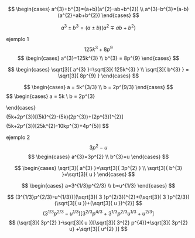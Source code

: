 $$
\begin{cases}
a^{3}+b^{3}=(a+b)(a^{2}-ab+b^{2}) \\
a^{3}-b^{3}=(a-b)(a^{2}+ab+b^{2})
\end{cases}
$$

$$
a^{3}\pm b^{3}=(a \pm b)(a^{2}\mp ab+b^{2})
$$


ejemplo 1
$$
125k^{3} + 8p^{9}
$$
$$
\begin{cases}
a^{3}=125k^{3} \\
b^{3} = 8p^{9} 
\end{cases}
$$


$$
\begin{cases}
\sqrt[3]{ a^{3} }=\sqrt[3]{ 125k^{3} } \\
\sqrt[3]{ b^{3} } = \sqrt[3]{ 8p^{9} } 
\end{cases}
$$

$$
\begin{cases}
a = 5k^{3/3} \\
b = 2p^{9/3}
\end{cases}
$$
$$
\begin{cases}
a = 5k \\
b = 2p^{3}

\end{cases}
$$
$$
(5k+2p^{3})[(5k)^{2}-(5k)(2p^{3})+(2p^{3})^{2}]
$$
$$
(5k+2p^{3})[25k^{2}-10kp^{3}+4p^{5}]
$$

ejemplo 2
$$
3p^{2}-u
$$
$$
\begin{cases}
a^{3}=3p^{2} \\
b^{3}=u
\end{cases}
$$

$$
\begin{cases}
\sqrt[3]{ a^{3} }=\sqrt[3]{ 3p^{2} } \\
\sqrt[3]{ b^{3} }=\sqrt[3]{ u }
\end{cases}
$$

$$
\begin{cases}
a=3^{1/3}p^{2/3} \\
b=u^{1/3}
\end{cases}
$$

$$
(3^{1/3}p^{2/3}-u^{1/3})[(\sqrt[3]{ 3 }p^{2/3})^{2}+(\sqrt[3]{ 3 }p^{2/3})(\sqrt[3]{ u })+(\sqrt[3]{ u })^{2}]
$$
$$
(3^{1/3}p^{2/3}-u^{1/3})
[3^{2/3}p^{4/3}+3^{1/3}p^{2/3}u^{1/3}+u^{2/3}]
$$
$$
(\sqrt[3]{ 3p^{2} }-\sqrt[3]{ u })[\sqrt[3]{ 3^{2} p^{4}}+\sqrt[3]{ 3p^{2} u} +\sqrt[3]{ u^{2} }]
$$
